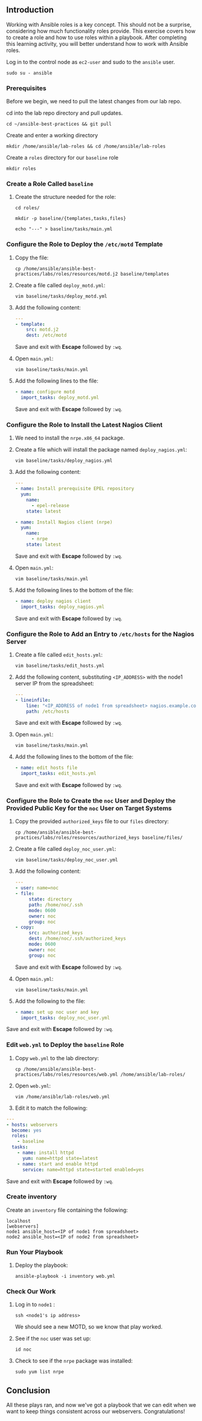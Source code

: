 ## Introduction

Working with Ansible roles is a key concept. This should not be a surprise, considering how much functionality roles provide. This exercise covers how to create a role and how to use roles within a playbook. After completing this learning activity, you will better understand how to work with Ansible roles.

Log in to the control node as `ec2-user` and sudo to the `ansible` user.
 ```
 sudo su - ansible
 ```

### Prerequisites

Before we begin, we need to pull the latest changes from our lab repo.

cd into the lab repo directory and pull updates.

```
cd ~/ansible-best-practices && git pull
```



 Create and enter a working directory

 ```
 mkdir /home/ansible/lab-roles && cd /home/ansible/lab-roles
 ```



Create a `roles` directory for our `baseline` role 

```
mkdir roles
```



### Create a Role Called `baseline` 

1. Create the structure needed for the role:

   `cd roles/ `

   `mkdir -p baseline/{templates,tasks,files}  `

   `echo "---" > baseline/tasks/main.yml `

### Configure the Role to Deploy the `/etc/motd` Template

1. Copy the file:

   `cp /home/ansible/ansible-best-practices/labs/roles/resources/motd.j2 baseline/templates `

2. Create a file called `deploy_motd.yml`:

   `vim baseline/tasks/deploy_motd.yml `

3. Add the following content:

   ```yaml
   ---
   - template:
       src: motd.j2
       dest: /etc/motd
   ```

   

   Save and exit with **Escape** followed by `:wq`.

4. Open `main.yml`:

   `vim baseline/tasks/main.yml `

5. Add the following lines to the file:

   ```yaml
   - name: configure motd
     import_tasks: deploy_motd.yml
   ```

   Save and exit with **Escape** followed by `:wq`.

### Configure the Role to Install the Latest Nagios Client

1. We need to install the `nrpe.x86_64` package.

2. Create a file which will install the package named `deploy_nagios.yml`:

   `vim baseline/tasks/deploy_nagios.yml `

3. Add the following content:

   ```yaml
   ---
   - name: Install prerequisite EPEL repository
     yum:
       name:
         - epel-release
       state: latest
   
   - name: Install Nagios client (nrpe)
     yum:
       name:
         - nrpe
       state: latest
   ```

   

   Save and exit with **Escape** followed by `:wq`.

4. Open `main.yml`:

   `vim baseline/tasks/main.yml `

5. Add the following lines to the bottom of the file:

   ```yaml
   - name: deploy nagios client
     import_tasks: deploy_nagios.yml
   ```

   Save and exit with **Escape** followed by `:wq`.

   

### Configure the Role to Add an Entry to `/etc/hosts` for the Nagios Server

1. Create a file called `edit_hosts.yml`:

   `vim baseline/tasks/edit_hosts.yml `

2. Add the following content, substituting `<IP_ADDRESS>` with the node1 server IP from the spreadsheet:

   ```yaml
   ---
   - lineinfile:
       line: "<IP_ADDRESS of node1 from spreadsheet> nagios.example.com"
       path: /etc/hosts
   ```

   

   Save and exit with **Escape** followed by `:wq`.

3. Open `main.yml`:

   `vim baseline/tasks/main.yml `

4. Add the following lines to the bottom of the file:

   ```yaml
   - name: edit hosts file
     import_tasks: edit_hosts.yml
   ```

   

   Save and exit with **Escape** followed by `:wq`.

### Configure the Role to Create the `noc` User and Deploy the Provided Public Key for the `noc` User on Target Systems

1. Copy the provided `authorized_keys` file to our `files` directory:

   `cp /home/ansible/ansible-best-practices/labs/roles/resources/authorized_keys baseline/files/ `

2. Create a file called `deploy_noc_user.yml`:

   `vim baseline/tasks/deploy_noc_user.yml `

3. Add the following content:

   ```yaml
   ---
   - user: name=noc
   - file:
        state: directory
        path: /home/noc/.ssh
        mode: 0600
        owner: noc
        group: noc
   - copy:
        src: authorized_keys
        dest: /home/noc/.ssh/authorized_keys
        mode: 0600
        owner: noc
        group: noc
   ```

   

   Save and exit with **Escape** followed by `:wq`.

4. Open `main.yml`:

   `vim baseline/tasks/main.yml `

5. Add the following to the file:

   ```yaml
   - name: set up noc user and key
     import_tasks: deploy_noc_user.yml
   ```
   

   
Save and exit with **Escape** followed by `:wq`.

### Edit `web.yml` to Deploy the `baseline` Role

1. Copy `web.yml` to the lab directory:

   `cp /home/ansible/ansible-best-practices/labs/roles/resources/web.yml /home/ansible/lab-roles/ `

2. Open `web.yml`:

   `vim /home/ansible/lab-roles/web.yml `

3. Edit it to match the following:

```yaml
---
- hosts: webservers
  become: yes
  roles:
    - baseline
  tasks:
    - name: install httpd
      yum: name=httpd state=latest
    - name: start and enable httpd
      service: name=httpd state=started enabled=yes
```

   

   Save and exit with **Escape** followed by `:wq`.

### Create inventory

Create an `inventory` file containing the following: 

```
localhost
[webservers]
node1 ansible_host=<IP of node1 from spreadsheet> 
node2 ansible_host=<IP of node2 from spreadsheet> 
```



### Run Your Playbook 

1. Deploy the playbook:

   `ansible-playbook -i inventory web.yml `

### Check Our Work

1. Log in to `node1` :

   `ssh <node1's ip address> `

   We should see a new MOTD, so we know that play worked.

2. See if the `noc` user was set up:

   `id noc `

3. Check to see if the `nrpe` package was installed:

   `sudo yum list nrpe `

## Conclusion

All these plays ran, and now we've got a playbook that we can edit when we want to keep things consistent across our webservers. Congratulations!
